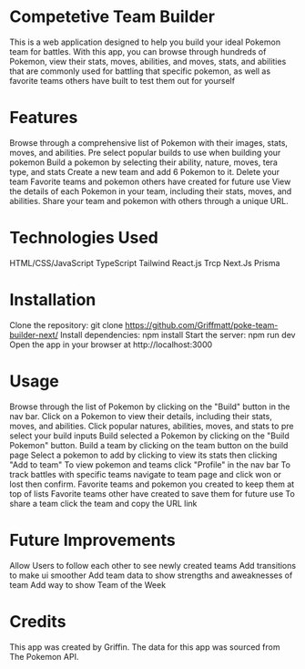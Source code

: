 # Competetive Team Builder 
This is a web application designed to help you build your ideal Pokemon team for battles. With this app, 
you can browse through hundreds of Pokemon, view their stats, moves, abilities, and moves, stats, and abilities that are commonly used for battling that specific pokemon, as well as favorite teams others have built to test them out for yourself

# Features
Browse through a comprehensive list of Pokemon with their images, stats, moves, and abilities.
Pre select popular builds to use when building your pokemon
Build a pokemon by selecting their ability, nature, moves, tera type, and stats
Create a new team and add 6 Pokemon to it.
Delete your team
Favorite teams and pokemon others have created for future use
View the details of each Pokemon in your team, including their stats, moves, and abilities.
Share your team and pokemon with others through a unique URL.

# Technologies Used
HTML/CSS/JavaScript
TypeScript
Tailwind
React.js
Trcp
Next.Js
Prisma

# Installation
Clone the repository: git clone https://github.com/Griffmatt/poke-team-builder-next/
Install dependencies: npm install
Start the server: npm run dev
Open the app in your browser at http://localhost:3000

# Usage
Browse through the list of Pokemon by clicking on the "Build" button in the nav bar.
Click on a Pokemon to view their details, including their stats, moves, and abilities.
Click popular natures, abilities, moves, and stats to pre select your build inputs
Build selected a Pokemon by clicking on the "Build Pokemon" button.
Build a team by clicking on the team button on the build page
Select a pokemon to add by clicking to view its stats then clicking "Add to team"
To view pokemon and teams click "Profile" in the nav bar
To track battles with specific teams navigate to team page and click won or lost then confirm.
Favorite teams and pokemon you created to keep them at top of lists
Favorite teams other have created to save them for future use
To share a team click the team and copy the URL link

# Future Improvements
Allow Users to follow each other to see newly created teams
Add transitions to make ui smoother
Add team data to show strengths and aweaknesses of team
Add way to show Team of the Week

# Credits
This app was created by Griffin. The data for this app was sourced from The Pokemon API.
